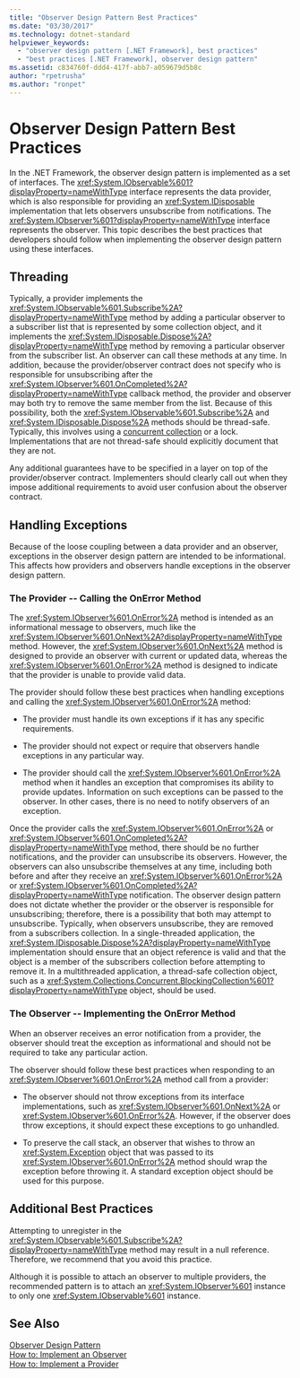 ```yaml
---
title: "Observer Design Pattern Best Practices"
ms.date: "03/30/2017"
ms.technology: dotnet-standard
helpviewer_keywords: 
  - "observer design pattern [.NET Framework], best practices"
  - "best practices [.NET Framework], observer design pattern"
ms.assetid: c834760f-ddd4-417f-abb7-a059679d5b8c
author: "rpetrusha"
ms.author: "ronpet"
---
```

# Observer Design Pattern Best Practices
In the .NET Framework, the observer design pattern is implemented as a set of interfaces. The <xref:System.IObservable%601?displayProperty=nameWithType> interface represents the data provider, which is also responsible for providing an <xref:System.IDisposable> implementation that lets observers unsubscribe from notifications. The <xref:System.IObserver%601?displayProperty=nameWithType> interface represents the observer. This topic describes the best practices that developers should follow when implementing the observer design pattern using these interfaces.  
  
## Threading  
 Typically, a provider implements the <xref:System.IObservable%601.Subscribe%2A?displayProperty=nameWithType> method by adding a particular observer to a subscriber list that is represented by some collection object, and it implements the <xref:System.IDisposable.Dispose%2A?displayProperty=nameWithType> method by removing a particular observer from the subscriber list. An observer can call these methods at any time. In addition, because the provider/observer contract does not specify who is responsible for unsubscribing after the <xref:System.IObserver%601.OnCompleted%2A?displayProperty=nameWithType> callback method, the provider and observer may both try to remove the same member from the list. Because of this possibility, both the <xref:System.IObservable%601.Subscribe%2A> and <xref:System.IDisposable.Dispose%2A> methods should be thread-safe. Typically, this involves using a [concurrent collection](../../../docs/standard/parallel-programming/data-structures-for-parallel-programming.md) or a lock. Implementations that are not thread-safe should explicitly document that they are not.  
  
 Any additional guarantees have to be specified in a layer on top of the provider/observer contract. Implementers should clearly call out when they impose additional requirements to avoid user confusion about the observer contract.  
  
## Handling Exceptions  
 Because of the loose coupling between a data provider and an observer, exceptions in the observer design pattern are intended to be informational. This affects how providers and observers handle exceptions in the observer design pattern.  
  
### The Provider -- Calling the OnError Method  
 The <xref:System.IObserver%601.OnError%2A> method is intended as an informational message to observers, much like the <xref:System.IObserver%601.OnNext%2A?displayProperty=nameWithType> method. However, the <xref:System.IObserver%601.OnNext%2A> method is designed to provide an observer with current or updated data, whereas the <xref:System.IObserver%601.OnError%2A> method is designed to indicate that the provider is unable to provide valid data.  
  
 The provider should follow these best practices when handling exceptions and calling the <xref:System.IObserver%601.OnError%2A> method:  
  
- The provider must handle its own exceptions if it has any specific requirements.  
  
- The provider should not expect or require that observers handle exceptions in any particular way.  
  
- The provider should call the <xref:System.IObserver%601.OnError%2A> method when it handles an exception that compromises its ability to provide updates. Information on such exceptions can be passed to the observer. In other cases, there is no need to notify observers of an exception.  
  
 Once the provider calls the <xref:System.IObserver%601.OnError%2A> or <xref:System.IObserver%601.OnCompleted%2A?displayProperty=nameWithType> method, there should be no further notifications, and the provider can unsubscribe its observers. However, the observers can also unsubscribe themselves at any time, including both before and after they receive an <xref:System.IObserver%601.OnError%2A> or <xref:System.IObserver%601.OnCompleted%2A?displayProperty=nameWithType> notification. The observer design pattern does not dictate whether the provider or the observer is responsible for unsubscribing; therefore, there is a possibility that both may attempt to unsubscribe. Typically, when observers unsubscribe, they are removed from a subscribers collection. In a single-threaded application, the <xref:System.IDisposable.Dispose%2A?displayProperty=nameWithType> implementation should ensure that an object reference is valid and that the object is a member of the subscribers collection before attempting to remove it. In a multithreaded application, a thread-safe collection object, such as a <xref:System.Collections.Concurrent.BlockingCollection%601?displayProperty=nameWithType> object, should be used.  
  
### The Observer -- Implementing the OnError Method  
 When an observer receives an error notification from a provider, the observer should treat the exception as informational and should not be required to take any particular action.  
  
 The observer should follow these best practices when responding to an <xref:System.IObserver%601.OnError%2A> method call from a provider:  
  
- The observer should not throw exceptions from its interface implementations, such as <xref:System.IObserver%601.OnNext%2A> or <xref:System.IObserver%601.OnError%2A>. However, if the observer does throw exceptions, it should expect these exceptions to go unhandled.  
  
- To preserve the call stack, an observer that wishes to throw an <xref:System.Exception> object that was passed to its <xref:System.IObserver%601.OnError%2A> method should wrap the exception before throwing it. A standard exception object should be used for this purpose.  
  
## Additional Best Practices  
 Attempting to unregister in the <xref:System.IObservable%601.Subscribe%2A?displayProperty=nameWithType> method may result in a null reference. Therefore, we recommend that you avoid this practice.  
  
 Although it is possible to attach an observer to multiple providers, the recommended pattern is to attach an <xref:System.IObserver%601> instance to only one <xref:System.IObservable%601> instance.  
  
## See Also  
 [Observer Design Pattern](../../../docs/standard/events/observer-design-pattern.md)  
 [How to: Implement an Observer](../../../docs/standard/events/how-to-implement-an-observer.md)  
 [How to: Implement a Provider](../../../docs/standard/events/how-to-implement-a-provider.md)
